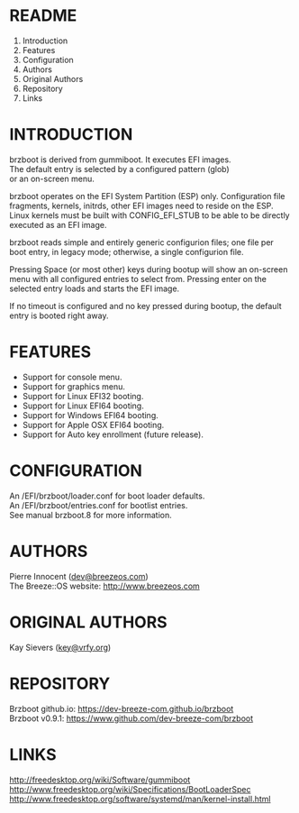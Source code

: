 README
======

1. Introduction
2. Features
3. Configuration
4. Authors
5. Original Authors
6. Repository
7. Links


INTRODUCTION
============

brzboot is derived from gummiboot. It executes EFI images.  
The default entry is selected by a configured pattern (glob)  
or an on-screen menu.  

brzboot operates on the EFI System Partition (ESP) only. Configuration file   
fragments, kernels, initrds, other EFI images need to reside on the ESP.   
Linux kernels must be built with CONFIG_EFI_STUB to be able to be directly  
executed as an EFI image.

brzboot reads simple and entirely generic configurion files; one file per  
boot entry, in legacy mode; otherwise, a single configurion file.  

Pressing Space (or most other) keys during bootup will show an on-screen  
menu with all configured entries to select from. Pressing enter on the  
selected entry loads and starts the EFI image.  

If no timeout is configured and no key pressed during bootup, the default  
entry is booted right away.  

FEATURES
========

   - Support for console menu.
   - Support for graphics menu.
   - Support for Linux EFI32 booting.
   - Support for Linux EFI64 booting.
   - Support for Windows EFI64 booting.
   - Support for Apple OSX EFI64 booting.
   - Support for Auto key enrollment (future release).


CONFIGURATION
=============

   An /EFI/brzboot/loader.conf for boot loader defaults.  
   An /EFI/brzboot/entries.conf for bootlist entries.  
   See manual brzboot.8 for more information.


AUTHORS
=======

Pierre Innocent (dev@breezeos.com)  
The Breeze::OS website: http://www.breezeos.com  


ORIGINAL AUTHORS
================

Kay Sievers (key@vrfy.org)


REPOSITORY
==========

   Brzboot github.io: https://dev-breeze-com.github.io/brzboot  
   Brzboot v0.9.1: https://www.github.com/dev-breeze-com/brzboot  


LINKS
=====

  http://freedesktop.org/wiki/Software/gummiboot  
  http://www.freedesktop.org/wiki/Specifications/BootLoaderSpec  
  http://www.freedesktop.org/software/systemd/man/kernel-install.html


